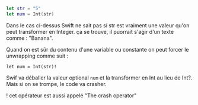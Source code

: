 ```Swift 
let str = "5"
let num = Int(str)
```
Dans le cas ci-dessus Swift ne sait pas si str est vraiment une valeur qu'on peut transformer en Integer. 
ça se trouve, il puorrait s'agir d'un texte comme : "Banana".

Quand on est sûr du contenu d'une variable ou constante on peut forcer le unwrapping comme suit : 

`let num = Int(str)!` 

Swif va déballer la valeur optional `num` et la transformer en Int au lieu de Int?. Mais si on se trompe, le code va crasher.

! cet opérateur est aussi appelé "The crash operator" 